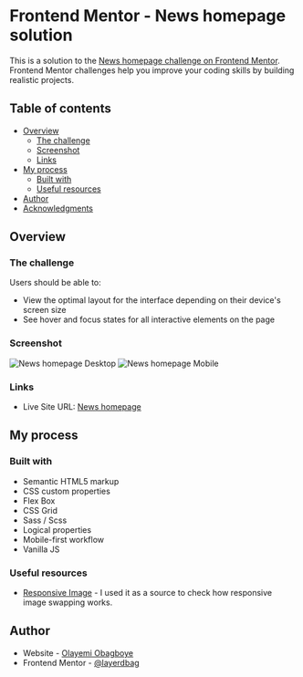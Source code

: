 # Frontend Mentor - News homepage solution

This is a solution to the [News homepage challenge on Frontend Mentor](https://www.frontendmentor.io/challenges/news-homepage-H6SWTa1MFl).
Frontend Mentor challenges help you improve your coding skills by building realistic projects.

## Table of contents

- [Overview](#overview)
  - [The challenge](#the-challenge)
  - [Screenshot](#screenshot)
  - [Links](#links)
- [My process](#my-process)
  - [Built with](#built-with)
  - [Useful resources](#useful-resources)
- [Author](#author)
- [Acknowledgments](#acknowledgments)

## Overview

### The challenge

Users should be able to:

- View the optimal layout for the interface depending on their device's screen size
- See hover and focus states for all interactive elements on the page

### Screenshot

![News homepage Desktop](https://github.com/layerdbag/fems-news-homepage/blob/main/public/assets/images/desktop0.jpeg)
![News homepage Mobile](https://github.com/layerdbag/fems-news-homepage/blob/main/public/assets/images/mobile0.jpeg)

### Links

- Live Site URL: [News homepage](https://github.com/layerdbag/fem-news-homepage)

## My process

### Built with

- Semantic HTML5 markup
- CSS custom properties
- Flex Box
- CSS Grid
- Sass / Scss
- Logical properties
- Mobile-first workflow
- Vanilla JS

### Useful resources

- [Responsive Image](https://web.dev/) - I used it as a source to check how responsive image swapping works.

## Author

- Website - [Olayemi Obagboye](https://github.com/layerdbag)
- Frontend Mentor - [@layerdbag](https://www.frontendmentor.io/profile/yourusername)

